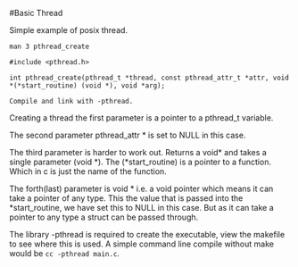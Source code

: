 #Basic Thread

Simple example of posix thread.

```
man 3 pthread_create

#include <pthread.h>

int pthread_create(pthread_t *thread, const pthread_attr_t *attr, void *(*start_routine) (void *), void *arg);

Compile and link with -pthread.
```

Creating a thread the first parameter is a pointer to a pthread_t variable.

The second parameter pthread_attr * is set to NULL in this case.

The third parameter is harder to work out. Returns a void* and takes a single parameter (void *). The (*start_routine) is a pointer to a function. Which in c is just the name of the function.

The forth(last) parameter is void * i.e. a void pointer which means it can take a pointer of any type. This the value that is passed into the *start_routine, we have set this to NULL in this case. But as it can take a pointer to any type a struct can be passed through.

The library -pthread is required to create the executable, view the makefile to see where this is used.
A simple command line compile without make would be ```cc -pthread main.c```.


